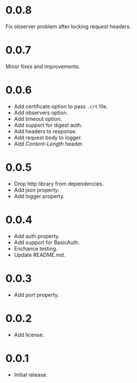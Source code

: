 # 0.0.8

Fix observer problem after locking request headers.

# 0.0.7

Minor fixes and improvements.

# 0.0.6

- Add certificate option to pass `.crt` file.
- Add observers option.
- Add timeout option.
- Add support for digest auth.
- Add headers to response.
- Add request body to logger.
- Add _Content-Length_ header.

# 0.0.5

- Drop http library from dependencies.
- Add json property.
- Add logger property.

# 0.0.4

- Add auth property.
- Add support for BasicAuth.
- Enchance testing.
- Update README.md.

# 0.0.3

- Add port property.

# 0.0.2

- Add license.

# 0.0.1

- Initial release.
